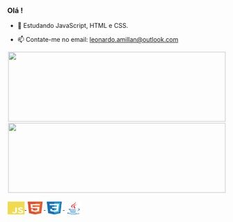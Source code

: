 ### Olá !


- 🌱 Estudando JavaScript, HTML e CSS.

- 📫 Contate-me no email: leonardo.amillan@outlook.com

<div align="center">
  <a href="https://github.com/leeoamillan">
  <img height="160em" width="500em"src="https://github-readme-stats.vercel.app/api?username=leeoamillan&show_icons=true&theme=tokyonight&include_all_commits=true&count_private=true"/>
  <img height="160em" width="500em"src="https://github-readme-stats.vercel.app/api/top-langs/?username=leeoamillan&layout=compact&langs_count=7&theme=tokyonight"/>
</div>
  <div style="display: inline_block"><br>
  <img align="center" alt="Leo-Js" height="30" width="40" src="https://raw.githubusercontent.com/devicons/devicon/master/icons/javascript/javascript-plain.svg">
  <img align="center" alt="Leo-HTML" height="30" width="40" src="https://raw.githubusercontent.com/devicons/devicon/master/icons/html5/html5-original.svg">
  <img align="center" alt="Leo-CSS" height="30" width="40" src="https://raw.githubusercontent.com/devicons/devicon/master/icons/css3/css3-original.svg">
  <img align="center" alt="Leo-JAVA" height="30" width="40" src="https://raw.githubusercontent.com/devicons/devicon/master/icons/java/java-original.svg">
</div>
